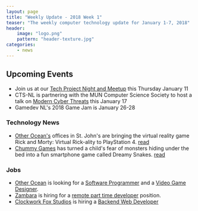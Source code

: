 ```yaml
---
layout: page
title: "Weekly Update - 2018 Week 1"
teaser: "The weekly computer technology update for January 1-7, 2018"
header:
    image: "logo.png"
    pattern: "header-texture.jpg"
categories:
    - news
---
```


## Upcoming Events

* Join us at our [Tech Project Night and Meetup][meetup] this Thursday January 11
* CTS-NL is partnering with the MUN Computer Science Society to host a talk on [Modern Cyber Threats](https://www.meetup.com/Computer-Technology-Society-of-Newfoundland-and-Labrador/events/246501399/)
this January 17
* Gamedev NL's 2018 Game Jam is January 26-28

### Technology News

* [Other Ocean's][otherocean] offices in St. John's are bringing the virtual reality game Rick and Morty: Virtual
Rick-ality to PlayStation 4. [read](http://www.cbc.ca/news/canada/newfoundland-labrador/other-ocean-changing-the-game-1.4462022)
* [Chummy Games][chummy] has turned a child's fear of monsters hiding under the bed into a fun smartphone game called
Dreamy Snakes. [read](http://www.cbc.ca/news/canada/newfoundland-labrador/dreamy-snakes-game-1.4467173)

### Jobs

* [Other Ocean][otherocean] is looking for a [Software Programmer](https://www.jobbank.gc.ca/jobsearch/jobposting/25557222)
and a [Video Game Designer](https://www.jobbank.gc.ca/jobsearch/jobposting/25530884?platform=hootsuite).
* [Zambara](https://www.zambara.net/) is hiring for a [remote part time developer](https://www.zambara.net/team) position.
* [Clockwork Fox Studios](http://clockworkfoxstudios.com/) is hiring a [Backend Web Developer](http://clockworkfoxstudios.com/back-end-web-developer/)

[meetup]:https://www.meetup.com/Computer-Technology-Society-of-Newfoundland-and-Labrador/events/pdlfbpyxcbpb/
[otherocean]:http://www.otherocean.com/
[chummy]:https://chummygames.com
